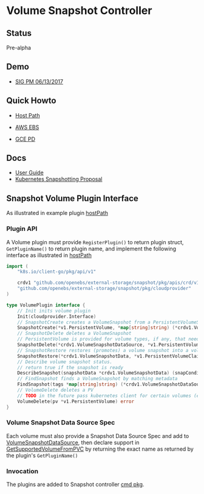 # Volume Snapshot Controller

## Status

Pre-alpha

## Demo

 - [SIG PM 06/13/2017](https://youtu.be/7-mBY_ZitS8?t=24m41s)


## Quick Howto

 - [Host Path](doc/examples/hostpath/README.md)

 - [AWS EBS](doc/examples/aws/README.md)

 - [GCE PD](doc/examples/gce/README.md)
 
## Docs

 - [User Guide](doc/user-guide.md)
 - [Kubernetes Snapshotting Proposal](doc/volume-snapshotting-proposal.md)

## Snapshot Volume Plugin Interface

As illustrated in example plugin [hostPath](pkg/volume/hostpath/processor.go)

### Plugin API

A Volume plugin must provide `RegisterPlugin()` to return plugin struct, `GetPluginName()` to return plugin name, and implement the following interface as illustrated in [hostPath](pkg/volume/hostpath/processor.go)

```go
import (
	"k8s.io/client-go/pkg/api/v1"

	crdv1 "github.com/openebs/external-storage/snapshot/pkg/apis/crd/v1"
	"github.com/openebs/external-storage/snapshot/pkg/cloudprovider"
)

type VolumePlugin interface {
	// Init inits volume plugin
	Init(cloudprovider.Interface)
	// SnapshotCreate creates a VolumeSnapshot from a PersistentVolumeSpec
	SnapshotCreate(*v1.PersistentVolume, *map[string]string) (*crdv1.VolumeSnapshotDataSource, *[]crdv1.VolumeSnapshotCondition, error)
	// SnapshotDelete deletes a VolumeSnapshot
	// PersistentVolume is provided for volume types, if any, that need PV Spec to delete snapshot
	SnapshotDelete(*crdv1.VolumeSnapshotDataSource, *v1.PersistentVolume) error
	// SnapshotRestore restores (promotes) a volume snapshot into a volume
	SnapshotRestore(*crdv1.VolumeSnapshotData, *v1.PersistentVolumeClaim, string, map[string]string) (*v1.PersistentVolumeSource, map[string]string, error)
	// Describe volume snapshot status.
	// return true if the snapshot is ready
	DescribeSnapshot(snapshotData *crdv1.VolumeSnapshotData) (snapConditions *[]crdv1.VolumeSnapshotCondition, isCompleted bool, err error)
	// FindSnapshot finds a VolumeSnapshot by matching metadata
	FindSnapshot(tags *map[string]string) (*crdv1.VolumeSnapshotDataSource, *[]crdv1.VolumeSnapshotCondition, error)
	// VolumeDelete deletes a PV
	// TODO in the future pass kubernetes client for certain volumes (e.g. rbd) so they can access storage class to retrieve secret
	VolumeDelete(pv *v1.PersistentVolume) error
}
```

### Volume Snapshot Data Source Spec

Each volume must also provide a Snapshot Data Source Spec and add to [VolumeSnapshotDataSource](pkg/apis/crd/v1/types.go), then declare support in [GetSupportedVolumeFromPVC](pkg/apis/crd/v1/types.go) by returning the exact name as returned by the plugin's `GetPluginName()`

### Invocation
The plugins are added to Snapshot controller [cmd pkg](cmd/snapshot-controller/snapshot-controller.go).

